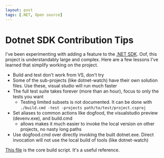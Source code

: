 ```yaml
---
layout: post
tags: [.NET, Open source]
---
```


# Dotnet SDK Contribution Tips

I've been experimenting with adding a feature to the [.NET SDK](https://github.com/dotnet/sdk). Oof, this project is understandably large and complex.
Here are a few lessons I've learned that simplify working on the project.

- Build and test don't work from VS, don't try
- Some of the sub-projects (like dotnet-watch) have their own solution files. Use these, visual studio will run much faster
- The full test suite takes forever (more than an hour), focus to only the tests you want
  - Testing limited subsets is not documented. It can be done with `./build.cmd -test -projects path/to/test/project.csproj`
- Set aliases to common actions like dogfood, the visualstudio preview (devenv.exe), and build.cmd
  - allows makes it much easier to invoke the local version on other projects, no nasty long paths
- Use dogfood.cmd over directly invoking the built dotnet.exe. Direct invocation will not use the local build of tools (like dotnet-watch)


[This file](https://github.com/dotnet/sdk/blob/main/eng/common/build.sh) is the core build script. It's a useful reference. 
<!-- 
build and test tools are a separate project https://github.com/dotnet/arcade -->


